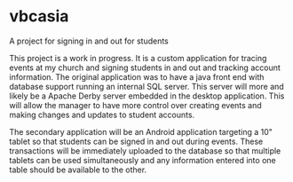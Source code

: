 # vbcasia
A project for signing in and out for students

This project is a work in progress. It is a custom application for tracing events at my church and signing students in and out and tracking account information.
The original application was to have a java front end with database support running an internal SQL server.
  This server will more and likely be a Apache Derby server embedded in the desktop application. This will  allow the manager to have more control over creating events and making changes and updates to student accounts.
  
The secondary application will be an Android application targeting a 10" tablet so that students can be signed in and out during events. These transactions will be immediately uploaded to the database so that multiple tablets can be used simultaneously and any information entered into one table should be available to the other.
